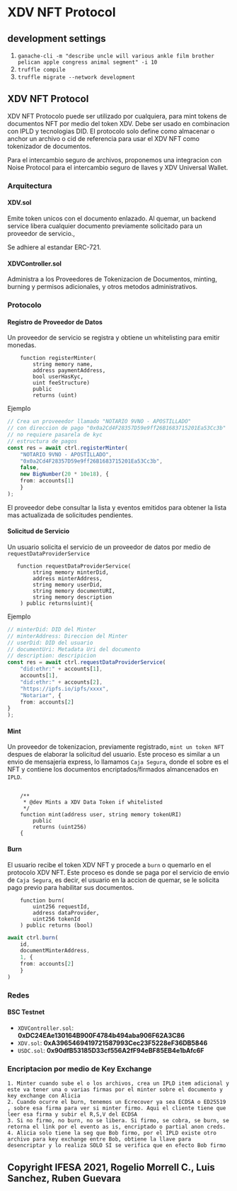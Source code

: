 # XDV NFT Protocol


## development settings

1. `ganache-cli -m "describe uncle will various ankle film brother pelican apple congress animal segment" -i 10`
2. `truffle compile`
3. `truffle migrate --network development`


## XDV NFT Protocol

XDV NFT Protocolo puede ser utilizado por cualquiera, para mint tokens de documentos NFT por medio del token XDV. Debe ser usado en combinacion con IPLD y tecnologias DID. El protocolo solo define como almacenar o anchor un archivo o cid de referencia para usar el XDV NFT como tokenizador de documentos.

Para el intercambio seguro de archivos, proponemos una integracion con Noise Protocol para el intercambio seguro de llaves y XDV Universal Wallet.


### Arquitectura

#### XDV.sol

Emite token unicos con el documento enlazado. Al quemar, un backend service libera cualquier documento previamente solicitado para un proveedor de servicio.,

Se adhiere al estandar ERC-721.

#### XDVController.sol

Administra a los Proveedores de Tokenizacion de Documentos, minting, burning y permisos adicionales, y otros metodos administrativos.

### Protocolo

#### Registro de Proveedor de Datos

Un proveedor de servicio se registra y obtiene un whitelisting para emitir monedas.

```solidity
    function registerMinter(
        string memory name, 
        address paymentAddress,
        bool userHasKyc,
        uint feeStructure)
        public
        returns (uint)
```

Ejemplo

```typescript
// Crea un proveeedor llamado "NOTARIO 9VNO - APOSTILLADO"
// con direccion de pago "0x0a2Cd4F28357D59e9ff26B1683715201Ea53Cc3b"
// no requiere pasarela de kyc
// estructura de pagos
const res = await ctrl.registerMinter(
    "NOTARIO 9VNO - APOSTILLADO",
    "0x0a2Cd4F28357D59e9ff26B1683715201Ea53Cc3b",
    false,
    new BigNumber(20 * 10e18), {
    from: accounts[1]
    }
);

```

El proveedor debe consultar la lista y eventos emitidos para obtener la lista mas actualizada de solicitudes pendientes.

#### Solicitud de Servicio

Un usuario solicita el servicio de un proveedor de datos por medio de `requestDataProviderService`

```solidity
   function requestDataProviderService(
        string memory minterDid,
        address minterAddress,
        string memory userDid,
        string memory documentURI,
        string memory description
    ) public returns(uint){
```

Ejemplo
```typescript
// minterDid: DID del Minter
// minterAddress: Direccion del Minter
// userDid: DID del usuario
// documentUri: Metadata Uri del documento
// description: descripicion
const res = await ctrl.requestDataProviderService(
    "did:ethr:" + accounts[1],
    accounts[1],
    "did:ethr:" + accounts[2],
    "https://ipfs.io/ipfs/xxxx",
    "Notariar", {
    from: accounts[2]
}
);
```

#### Mint

Un proveedor de tokenizacion, previamente registrado, `mint un token NFT` despues de elaborar la solicitud del usuario. Este proceso es similar a un envio de mensajeria express, lo llamamos `Caja Segura`, donde el sobre es el NFT y contiene los documentos encriptados/firmados almancenados en `IPLD`.

```solidity

    /**
     * @dev Mints a XDV Data Token if whitelisted
     */
    function mint(address user, string memory tokenURI)
        public
        returns (uint256)
    {
```

#### Burn

El usuario recibe el token XDV NFT y procede a `burn` o quemarlo en el protocolo XDV NFT. Este proceso es donde se paga por el servicio de envio de `Caja Segura`, es decir, el usuario en la accion de quemar, se le solicita pago previo para habilitar sus documentos.

```solidity
    function burn(
        uint256 requestId,
        address dataProvider,
        uint256 tokenId
    ) public returns (bool) 
```

```typescript
await ctrl.burn(
    id,
    documentMinterAddress,
    1, {
    from: accounts[2]
    }
)
```

### Redes

#### BSC Testnet

- `XDVController.sol`: **0xDC24EAe130164B900F4784b494aba906F62A3C86**
- `XDV.sol`: **0xA3965469419721587993Cec23F5228eF36DB5846**
- `USDC.sol`: **0x90dfB53185D33cf556A2fF94eBF85EB4e1bAfc6F**

### Encriptacion por medio de Key Exchange

```
1. Minter cuando sube el o los archivos, crea un IPLD item adicional y este va tener una o varias firmas por el minter sobre el documento y key exchange con Alicia
2. Cuando ocurre el burn, tenemos un Ecrecover ya sea ECDSA o ED25519 , sobre esa firma para ver si minter firmo. Aqui el cliente tiene que leer esa firma y subir el R,S,V del ECDSA
3. Si no firmo, no burn, no se libera. Si firmo, se cobra, se burn, se retorna el link por el evento as is, encriptado o partial anon creds.
4. Alicia solo tiene la seg que Bob firmo, por el IPLD existe otro archivo para key exchange entre Bob, obtiene la llave para desencriptar y lo realiza SOLO SI se verifica que en efecto Bob firmo
```

## Copyright IFESA 2021, Rogelio Morrell C., Luis Sanchez, Ruben Guevara